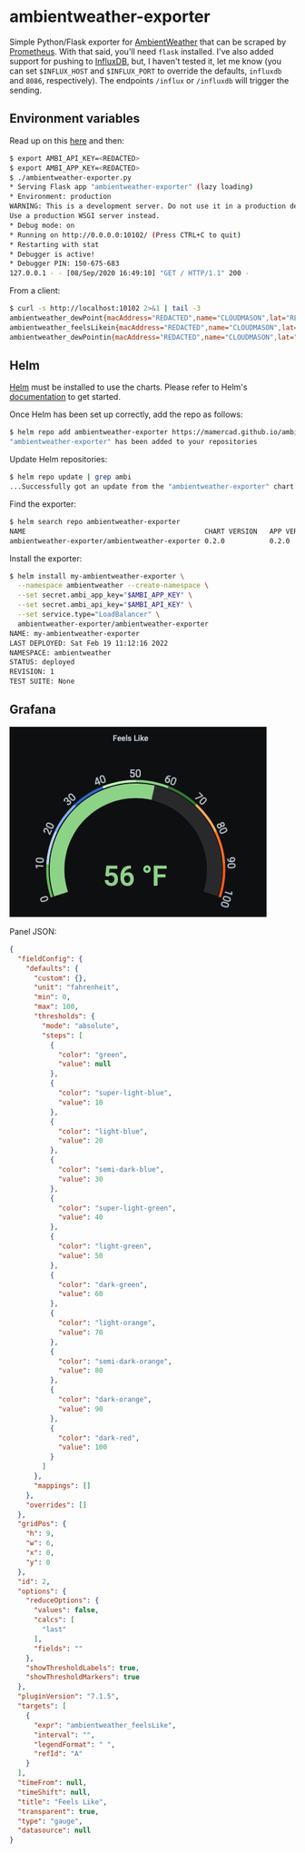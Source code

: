 # ambientweather-exporter

Simple Python/Flask exporter for [AmbientWeather](https://ambientweather.net) that can be scraped by [Prometheus](https://prometheus.io). With that said, you'll need `flask` installed. I've also added support for pushing to [InfluxDB](https://www.influxdata.com/products/influxdb-overview/), but, I haven't tested it, let me know (you can set `$INFLUX_HOST` and `$INFLUX_PORT` to override the defaults, `influxdb` and `8086`, respectively). The endpoints `/influx` or `/influxdb` will trigger the sending.

## Environment variables

Read up on this [here](https://ambientweather.docs.apiary.io/#introduction/authentication) and then:

```bash
$ export AMBI_API_KEY=<REDACTED>
$ export AMBI_APP_KEY=<REDACTED>
$ ./ambientweather-exporter.py
* Serving Flask app "ambientweather-exporter" (lazy loading)
* Environment: production
WARNING: This is a development server. Do not use it in a production deployment.
Use a production WSGI server instead.
* Debug mode: on
* Running on http://0.0.0.0:10102/ (Press CTRL+C to quit)
* Restarting with stat
* Debugger is active!
* Debugger PIN: 150-675-683
127.0.0.1 - - [08/Sep/2020 16:49:10] "GET / HTTP/1.1" 200 -
```

From a client:

```bash
$ curl -s http://localhost:10102 2>&1 | tail -3
ambientweather_dewPoint{macAddress="REDACTED",name="CLOUDMASON",lat="REDACTED",lon="REDACTED",address="REDACTED",location="REDACTED",tz="America/Detroit"} 53.01
ambientweather_feelsLikein{macAddress="REDACTED",name="CLOUDMASON",lat="REDACTED",lon="REDACTED",address="REDACTED",location="REDACTED",tz="America/Detroit"} 67.3
ambientweather_dewPointin{macAddress="REDACTED",name="CLOUDMASON",lat="REDACTED",lon="REDACTED",address="REDACTED",location="REDACTED",tz="America/Detroit"} 49.6
```

## Helm

[Helm](https://helm.sh) must be installed to use the charts.  Please refer to
Helm's [documentation](https://helm.sh/docs) to get started.

Once Helm has been set up correctly, add the repo as follows:

```bash
$ helm repo add ambientweather-exporter https://mamercad.github.io/ambientweather-exporter/
"ambientweather-exporter" has been added to your repositories
```

Update Helm repositories:

```bash
$ helm repo update | grep ambi
...Successfully got an update from the "ambientweather-exporter" chart repository
```

Find the exporter:

```bash
$ helm search repo ambientweather-exporter
NAME                                            CHART VERSION   APP VERSION     DESCRIPTION
ambientweather-exporter/ambientweather-exporter 0.2.0           0.2.0           A Helm chart for the AmbientWeather Exporter
```

Install the exporter:

```bash
$ helm install my-ambientweather-exporter \
  --namespace ambientweather --create-namespace \
  --set secret.ambi_app_key="$AMBI_APP_KEY" \
  --set secret.ambi_api_key="$AMBI_API_KEY" \
  --set service.type="LoadBalancer" \
  ambientweather-exporter/ambientweather-exporter
NAME: my-ambientweather-exporter
LAST DEPLOYED: Sat Feb 19 11:12:16 2022
NAMESPACE: ambientweather
STATUS: deployed
REVISION: 1
TEST SUITE: None
```

## Grafana

![Screenshot](ambientweather-screenshot.png)

Panel JSON:

```json
{
  "fieldConfig": {
    "defaults": {
      "custom": {},
      "unit": "fahrenheit",
      "min": 0,
      "max": 100,
      "thresholds": {
        "mode": "absolute",
        "steps": [
          {
            "color": "green",
            "value": null
          },
          {
            "color": "super-light-blue",
            "value": 10
          },
          {
            "color": "light-blue",
            "value": 20
          },
          {
            "color": "semi-dark-blue",
            "value": 30
          },
          {
            "color": "super-light-green",
            "value": 40
          },
          {
            "color": "light-green",
            "value": 50
          },
          {
            "color": "dark-green",
            "value": 60
          },
          {
            "color": "light-orange",
            "value": 70
          },
          {
            "color": "semi-dark-orange",
            "value": 80
          },
          {
            "color": "dark-orange",
            "value": 90
          },
          {
            "color": "dark-red",
            "value": 100
          }
        ]
      },
      "mappings": []
    },
    "overrides": []
  },
  "gridPos": {
    "h": 9,
    "w": 6,
    "x": 0,
    "y": 0
  },
  "id": 2,
  "options": {
    "reduceOptions": {
      "values": false,
      "calcs": [
        "last"
      ],
      "fields": ""
    },
    "showThresholdLabels": true,
    "showThresholdMarkers": true
  },
  "pluginVersion": "7.1.5",
  "targets": [
    {
      "expr": "ambientweather_feelsLike",
      "interval": "",
      "legendFormat": " ",
      "refId": "A"
    }
  ],
  "timeFrom": null,
  "timeShift": null,
  "title": "Feels Like",
  "transparent": true,
  "type": "gauge",
  "datasource": null
}
```
